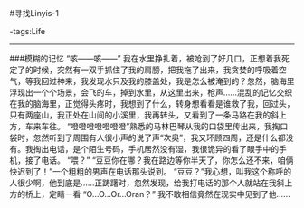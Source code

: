 #寻找Linyis-1

-tags:Life

----
###模糊的记忆
“咳——咳——”
我在水里挣扎着，被呛到了好几口，正想着我死定了的时候，突然有一双手抓住了我的肩膀，把我拖了出来，我贪婪的呼吸着空气，等我回过神来，我发现水只及我的膝盖处，我是怎么被淹到的？忽然，脑海里浮现出一个个场景，会飞的车，掉到水里，从这里出来，枪声......混乱的记忆交织在我的脑海里，正觉得头疼时，我想到了什么，转身想看看是谁救了我，回过头，只有两座山，我正处在山间的小溪里，我再转头，又看到了一条马路在我的斜上方，车来车往。
“噔噔噔噔噔噔噔”熟悉的马林巴琴从我的口袋里传出来，我掏口袋时，忽然听到了周围有人很小声的说了声“次奥”，我又环顾四周，还是什么都没有。我掏出电话，是个陌生号码，手机居然没有湿，我很诡异的看了眼手中的手机，接了电话。
“喂？”
“豆豆你在哪？我在路边等你半天了，你怎么还不来，咱俩快迟到了！”一个粗粗的男声在电话那头说到。
“豆豆？”我心想，叫我这个称呼的人很少啊，他到底是......正踌躇时，忽然发现，给我打电话的那个人就站在我斜上方的桥上，定睛一看
“O...O...Or...Oran？”
我不敢相信竟然在现实中见到了他......